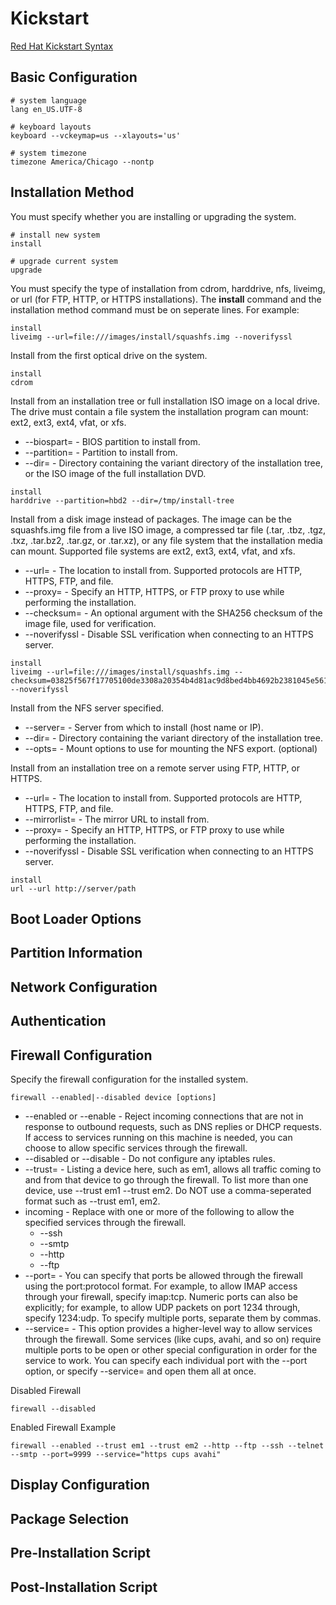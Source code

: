 # Kickstart
[Red Hat Kickstart Syntax](https://access.redhat.com/documentation/en-us/red_hat_enterprise_linux/7/html/installation_guide/sect-kickstart-syntax)


## Basic Configuration
```
# system language
lang en_US.UTF-8

# keyboard layouts
keyboard --vckeymap=us --xlayouts='us'

# system timezone
timezone America/Chicago --nontp
```


## Installation Method
You must specify whether you are installing or upgrading the system.
```
# install new system
install

# upgrade current system
upgrade
```
You must specify the type of installation from cdrom, harddrive, nfs, liveimg,
 or url (for FTP, HTTP, or HTTPS installations). The **install** command and the 
 installation method command must be on seperate lines. For example:
```
install
liveimg --url=file:///images/install/squashfs.img --noverifyssl
```

Install from the first optical drive on the system.
```
install
cdrom
```
Install from an installation tree or full installation ISO image on a local
 drive. The drive must contain a file system the installation program can mount:
 ext2, ext3, ext4, vfat, or xfs.
*   --biospart= - BIOS partition to install from.
*   --partition= - Partition to install from.
*   --dir= - Directory containing the variant directory of the installation
 tree, or the ISO image of the full installation DVD.
```
install
harddrive --partition=hbd2 --dir=/tmp/install-tree
```
Install from a disk image instead of packages. The image can be the squashfs.img
 file from a live ISO image, a compressed tar file (.tar, .tbz, .tgz, .txz, 
 .tar.bz2, .tar.gz, or .tar.xz), or any file system that the installation media
 can mount. Supported file systems are ext2, ext3, ext4, vfat, and xfs.
*   --url= - The location to install from. Supported protocols are HTTP, HTTPS,
 FTP, and file.
*   --proxy= - Specify an HTTP, HTTPS, or FTP proxy to use while performing the
 installation.
*   --checksum= - An optional argument with the SHA256 checksum of the image
 file, used for verification.
*   --noverifyssl - Disable SSL verification when connecting to an HTTPS server.
```
install
liveimg --url=file:///images/install/squashfs.img --checksum=03825f567f17705100de3308a20354b4d81ac9d8bed4bb4692b2381045e56197 --noverifyssl
```
Install from the NFS server specified.
*   --server= - Server from which to install (host name or IP).
*   --dir= - Directory containing the variant directory of the installation tree.
*   --opts= - Mount options to use for mounting the NFS export. (optional)

Install from an installation tree on a remote server using FTP, HTTP, or HTTPS.
*   --url= - The location to install from. Supported protocols are HTTP, HTTPS,
 FTP, and file.
*   --mirrorlist= - The mirror URL to install from.
*   --proxy= - Specify an HTTP, HTTPS, or FTP proxy to use while performing
 the installation.
*   --noverifyssl - Disable SSL verification when connecting to an HTTPS server.
```
install
url --url http://server/path
```


## Boot Loader Options


## Partition Information


## Network Configuration


## Authentication


## Firewall Configuration
Specify the firewall configuration for the installed system.
```
firewall --enabled|--disabled device [options] 
```
*   --enabled or --enable - Reject incoming connections that are not in response
 to outbound requests, such as DNS replies or DHCP requests. If access to
 services running on this machine is needed, you can choose to allow specific
 services through the firewall.
*   --disabled or --disable - Do not configure any iptables rules.
*   --trust= - Listing a device here, such as em1, allows all traffic coming
 to and from that device to go through the firewall. To list more than one
 device, use --trust em1 --trust em2. Do NOT use a comma-seperated format such
 as --trust em1, em2.
*   incoming - Replace with one or more of the following to allow the specified
 services through the firewall.
    * --ssh
    * --smtp
    * --http
    * --ftp
*   --port= - You can specify that ports be allowed through the firewall using
 the port:protocol format. For example, to allow IMAP access through your
 firewall, specify imap:tcp. Numeric ports can also be explicitly; for example,
 to allow UDP packets on port 1234 through, specify 1234:udp. To specify
 multiple ports, separate them by commas.
*   --service= - This option provides a higher-level way to allow services
 through the firewall. Some services (like cups, avahi, and so on) require
 multiple ports to be open or other special configuration in order for the
 service to work. You can specify each individual port with the --port option,
 or specify --service= and open them all at once.

Disabled Firewall
```
firewall --disabled
```

Enabled Firewall Example
```
firewall --enabled --trust em1 --trust em2 --http --ftp --ssh --telnet --smtp --port=9999 --service="https cups avahi"
```

   
## Display Configuration


## Package Selection


## Pre-Installation Script


## Post-Installation Script
